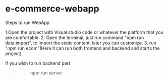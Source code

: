 # e-commerce-webapp

Steps to run WebApp

1.Open the project with Visual studio code or whatever the platform that you are comfortable.
2. Open the terminal, just run command "npm run data:import", to import the static content, later you can customize.
3. run "npm run ecom"(Here it can run both frontend and backend and starts the project)

If you wish to run backend part
>> npm run server
